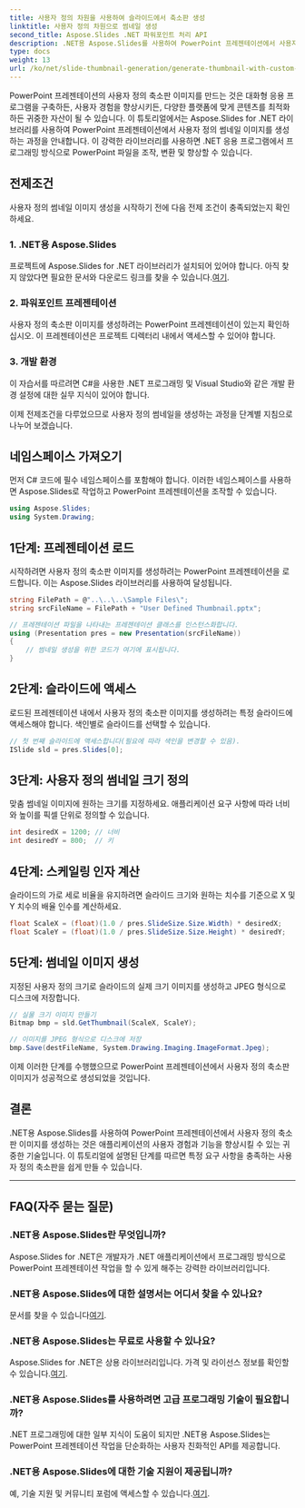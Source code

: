 ```yaml
---
title: 사용자 정의 차원을 사용하여 슬라이드에서 축소판 생성
linktitle: 사용자 정의 차원으로 썸네일 생성
second_title: Aspose.Slides .NET 파워포인트 처리 API
description: .NET용 Aspose.Slides를 사용하여 PowerPoint 프레젠테이션에서 사용자 정의 축소판 이미지를 생성하는 방법을 알아보세요. 사용자 경험과 기능을 향상시킵니다.
type: docs
weight: 13
url: /ko/net/slide-thumbnail-generation/generate-thumbnail-with-custom-dimensions/
---
```


PowerPoint 프레젠테이션의 사용자 정의 축소판 이미지를 만드는 것은 대화형 응용 프로그램을 구축하든, 사용자 경험을 향상시키든, 다양한 플랫폼에 맞게 콘텐츠를 최적화하든 귀중한 자산이 될 수 있습니다. 이 튜토리얼에서는 Aspose.Slides for .NET 라이브러리를 사용하여 PowerPoint 프레젠테이션에서 사용자 정의 썸네일 이미지를 생성하는 과정을 안내합니다. 이 강력한 라이브러리를 사용하면 .NET 응용 프로그램에서 프로그래밍 방식으로 PowerPoint 파일을 조작, 변환 및 향상할 수 있습니다.

## 전제조건

사용자 정의 썸네일 이미지 생성을 시작하기 전에 다음 전제 조건이 충족되었는지 확인하세요.

### 1. .NET용 Aspose.Slides

 프로젝트에 Aspose.Slides for .NET 라이브러리가 설치되어 있어야 합니다. 아직 찾지 않았다면 필요한 문서와 다운로드 링크를 찾을 수 있습니다.[여기](https://reference.aspose.com/slides/net/).

### 2. 파워포인트 프레젠테이션

사용자 정의 축소판 이미지를 생성하려는 PowerPoint 프레젠테이션이 있는지 확인하십시오. 이 프레젠테이션은 프로젝트 디렉터리 내에서 액세스할 수 있어야 합니다.

### 3. 개발 환경

이 자습서를 따르려면 C#을 사용한 .NET 프로그래밍 및 Visual Studio와 같은 개발 환경 설정에 대한 실무 지식이 있어야 합니다.

이제 전제조건을 다루었으므로 사용자 정의 썸네일을 생성하는 과정을 단계별 지침으로 나누어 보겠습니다.

## 네임스페이스 가져오기

먼저 C# 코드에 필수 네임스페이스를 포함해야 합니다. 이러한 네임스페이스를 사용하면 Aspose.Slides로 작업하고 PowerPoint 프레젠테이션을 조작할 수 있습니다.

```csharp
using Aspose.Slides;
using System.Drawing;
```

## 1단계: 프레젠테이션 로드

시작하려면 사용자 정의 축소판 이미지를 생성하려는 PowerPoint 프레젠테이션을 로드합니다. 이는 Aspose.Slides 라이브러리를 사용하여 달성됩니다.

```csharp
string FilePath = @"..\..\..\Sample Files\";
string srcFileName = FilePath + "User Defined Thumbnail.pptx";

// 프레젠테이션 파일을 나타내는 프레젠테이션 클래스를 인스턴스화합니다.
using (Presentation pres = new Presentation(srcFileName))
{
    // 썸네일 생성을 위한 코드가 여기에 표시됩니다.
}
```

## 2단계: 슬라이드에 액세스

로드된 프레젠테이션 내에서 사용자 정의 축소판 이미지를 생성하려는 특정 슬라이드에 액세스해야 합니다. 색인별로 슬라이드를 선택할 수 있습니다.

```csharp
// 첫 번째 슬라이드에 액세스합니다(필요에 따라 색인을 변경할 수 있음).
ISlide sld = pres.Slides[0];
```

## 3단계: 사용자 정의 썸네일 크기 정의

맞춤 썸네일 이미지에 원하는 크기를 지정하세요. 애플리케이션 요구 사항에 따라 너비와 높이를 픽셀 단위로 정의할 수 있습니다.

```csharp
int desiredX = 1200; // 너비
int desiredY = 800;  // 키
```

## 4단계: 스케일링 인자 계산

슬라이드의 가로 세로 비율을 유지하려면 슬라이드 크기와 원하는 치수를 기준으로 X 및 Y 치수의 배율 인수를 계산하세요.

```csharp
float ScaleX = (float)(1.0 / pres.SlideSize.Size.Width) * desiredX;
float ScaleY = (float)(1.0 / pres.SlideSize.Size.Height) * desiredY;
```

## 5단계: 썸네일 이미지 생성

지정된 사용자 정의 크기로 슬라이드의 실제 크기 이미지를 생성하고 JPEG 형식으로 디스크에 저장합니다.

```csharp
// 실물 크기 이미지 만들기
Bitmap bmp = sld.GetThumbnail(ScaleX, ScaleY);

// 이미지를 JPEG 형식으로 디스크에 저장
bmp.Save(destFileName, System.Drawing.Imaging.ImageFormat.Jpeg);
```

이제 이러한 단계를 수행했으므로 PowerPoint 프레젠테이션에서 사용자 정의 축소판 이미지가 성공적으로 생성되었을 것입니다.

## 결론

.NET용 Aspose.Slides를 사용하여 PowerPoint 프레젠테이션에서 사용자 정의 축소판 이미지를 생성하는 것은 애플리케이션의 사용자 경험과 기능을 향상시킬 수 있는 귀중한 기술입니다. 이 튜토리얼에 설명된 단계를 따르면 특정 요구 사항을 충족하는 사용자 정의 축소판을 쉽게 만들 수 있습니다.

---

## FAQ(자주 묻는 질문)

### .NET용 Aspose.Slides란 무엇입니까?
Aspose.Slides for .NET은 개발자가 .NET 애플리케이션에서 프로그래밍 방식으로 PowerPoint 프레젠테이션 작업을 할 수 있게 해주는 강력한 라이브러리입니다.

### .NET용 Aspose.Slides에 대한 설명서는 어디서 찾을 수 있나요?
 문서를 찾을 수 있습니다[여기](https://reference.aspose.com/slides/net/).

### .NET용 Aspose.Slides는 무료로 사용할 수 있나요?
 Aspose.Slides for .NET은 상용 라이브러리입니다. 가격 및 라이선스 정보를 확인할 수 있습니다.[여기](https://purchase.aspose.com/buy).

### .NET용 Aspose.Slides를 사용하려면 고급 프로그래밍 기술이 필요합니까?
.NET 프로그래밍에 대한 일부 지식이 도움이 되지만 .NET용 Aspose.Slides는 PowerPoint 프레젠테이션 작업을 단순화하는 사용자 친화적인 API를 제공합니다.

### .NET용 Aspose.Slides에 대한 기술 지원이 제공됩니까?
 예, 기술 지원 및 커뮤니티 포럼에 액세스할 수 있습니다.[여기](https://forum.aspose.com/).